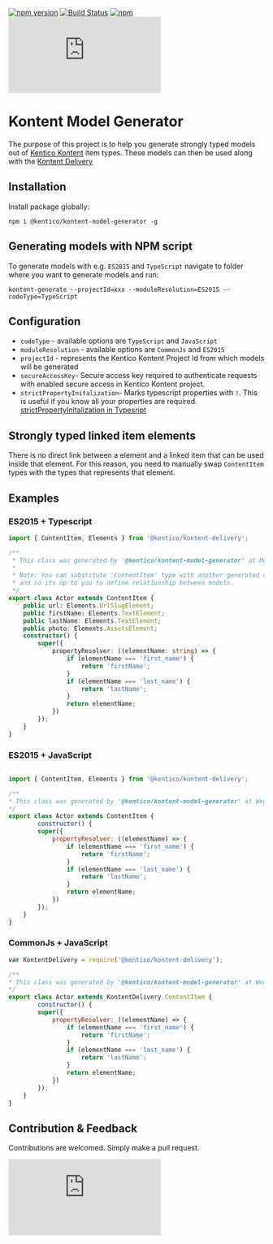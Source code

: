 [![npm version](https://badge.fury.io/js/%40kentico%2Fkontent-model-generator.svg)](https://badge.fury.io/js/%40kentico%2Fkontent-model-generator)
[![Build Status](https://api.travis-ci.com/Kentico/KontentDeliveryModelGeneratorUtility.svg?branch=master)](https://travis-ci.com/Kentico/KontentDeliveryModelGeneratorUtility)
[![npm](https://img.shields.io/npm/dt/@kentico/kontent-model-generator.svg)](https://www.npmjs.com/package/@kentico/kontent-model-generator)
![Gzip browser bundle](https://img.badgesize.io/https://unpkg.com/@kentico/kontent-delivery@latest/_bundles/kontent-delivery.browser.umd.min.js?compression=gzip)


# Kontent Model Generator

The purpose of this project is to help you generate strongly typed models out of [Kentico Kontent](https://kontent.ai) item types. These models can then be used along with the [Kontent Delivery](https://www.npmjs.com/package/@kentico/kontent-delivery)

## Installation

Install package globally:

`npm i @kentico/kontent-model-generator -g`

## Generating models with NPM script

To generate models with e.g. `ES2015` and `TypeScript` navigate to folder where you want to generate models and run:

`kontent-generate --projectId=xxx --moduleResolution=ES2015 --codeType=TypeScript`

## Configuration

- `codeType` - available options are `TypeScript` and `JavaScript`
- `moduleResolution` - available options are `CommonJs` and `ES2015`
- `projectId` - represents the Kentico Kontent Project Id from which models will be generated
- `secureAccessKey`- Secure access key required to authenticate requests with enabled secure access in Kentico Kontent project.
- `strictPropertyInitalization`- Marks typescript properties with `!`. This is useful if you know all your properties are required. [strictPropertyInitalization in Typesript](https://mariusschulz.com/blog/strict-property-initialization-in-typescript)

## Strongly typed linked item elements

There is no direct link between a element and a linked item that can be used inside that element. For this reason, you need to manually swap `ContentItem` types with the types that represents that element.

## Examples

### ES2015 + Typescript

```typescript
import { ContentItem, Elements } from '@kentico/kontent-delivery';

/**
 * This class was generated by '@kentico/kontent-model-generator' at Mon May 07 2018 11:10:02 GMT+0200 (Central Europe Daylight Time).
 *
 * Note: You can substitute 'ContentItem' type with another generated class. Generator doesn't have this information available
 * and so its up to you to define relationship between models.
 */
export class Actor extends ContentItem {
    public url: Elements.UrlSlugElement;
    public firstName: Elements.TextElement;
    public lastName: Elements.TextElement;
    public photo: Elements.AssetsElement;
    constructor() {
        super({
            propertyResolver: ((elementName: string) => {
                if (elementName === 'first_name') {
                    return 'firstName';
                }
                if (elementName === 'last_name') {
                    return 'lastName';
                }
                return elementName;
            })
        });
    }
}

```

### ES2015 + JavaScript

```javascript

import { ContentItem, Elements } from '@kentico/kontent-delivery';

/**
* This class was generated by '@kentico/kontent-model-generator' at Wed May 09 2018 11:14:55 GMT+0200 (Central Europe Daylight Time).
*/
export class Actor extends ContentItem {
        constructor() {
        super({
            propertyResolver: ((elementName) => {
                if (elementName === 'first_name') {
                    return 'firstName';
                }
                if (elementName === 'last_name') {
                    return 'lastName';
                }
                return elementName;
            })
        });
    }
}

```

### CommonJs + JavaScript

```javascript
var KontentDelivery = require('@kentico/kontent-delivery');

/**
* This class was generated by '@kentico/kontent-model-generator' at Wed May 09 2018 11:17:05 GMT+0200 (Central Europe Daylight Time).
*/
export class Actor extends KontentDelivery.ContentItem {
        constructor() {
        super({
            propertyResolver: ((elementName) => {
                if (elementName === 'first_name') {
                    return 'firstName';
                }
                if (elementName === 'last_name') {
                    return 'lastName';
                }
                return elementName;
            })
        });
    }
}

```

## Contribution & Feedback

Contributions are welcomed. Simply make a pull request.

![Analytics](https://kentico-ga-beacon.azurewebsites.net/api/UA-69014260-4/Kentico/kentico-kontent-js/master/packages/model-generator/README.md?pixel)
